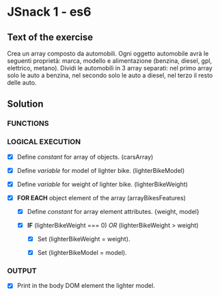 # JSnack 1 - es6

## Text of the exercise
Crea un array composto da automobili.
Ogni oggetto automobile avrà le seguenti proprietà: marca, modello e alimentazione (benzina, diesel, gpl, elettrico, metano).
Dividi le automobili in 3 array separati: nel primo array solo le auto a benzina, nel secondo solo le auto a diesel, nel terzo il resto delle auto.

## Solution

### FUNCTIONS



### LOGICAL EXECUTION

- [x] Define *constant* for array of objects. (carsArray)
>
- [x] Define *variable* for model of lighter bike. (lighterBikeModel)
>
- [x] Define *variable* for weight of lighter bike. (lighterBikeWeight)
>
- [x] **FOR EACH** object element of the array (arrayBikesFeatures)

    - [x] Define *constant* for array element attributes. {weight, model}

    - [x] **IF** (lighterBikeWeight === 0) *OR* (lighterBikeWeight > weight)

        - [x] Set (lighterBikeWeight = weight).

        - [x] Set (lighterBikeModel = model).

### OUTPUT

- [x] Print in the body DOM element the lighter model.
